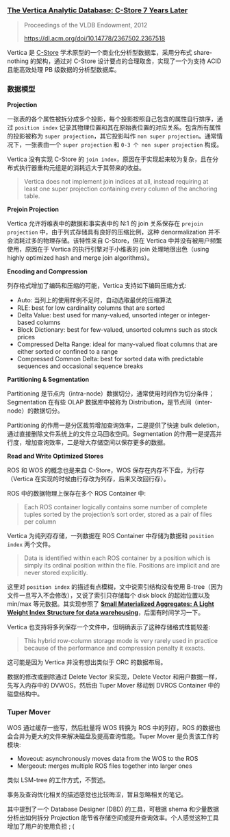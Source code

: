 ### [The Vertica Analytic Database: C-Store 7 Years Later](../../assets/pdfs/vertica-cstore-7-years-later.pdf)

> Proceedings of the VLDB Endowment, 2012
>
> https://dl.acm.org/doi/10.14778/2367502.2367518

Vertica 是 [C-Store](../../datalayout/c-store.md) 学术原型的一个商业化分析型数据库，采用分布式 share-nothing 的架构，通过对 C-Store 设计要点的合理取舍，实现了一个为支持 ACID 且能高效处理 PB 级数据的分析型数据库。

### 数据模型

**Projection**

一张表的各个属性被拆分成多个投影，每个投影按照自己包含的属性自行排序，通过 `position index` 记录其物理位置和其在原始表位置的对应关系。包含所有属性的投影被称为 `super projection`，其它投影叫作 `non super projection`。通常情况下，一张表由一个 `super projection` 和 `0-3 个 non super projection` 构成。

Vertica 没有实现 C-Store 的 `join index`，原因在于实现起来较为复杂，且在分布式执行器重构元组是的消耗远大于其带来的收益。

> Vertica does not implement join indices at all, instead requiring at least
> one super projection containing every column of the anchoring table.

**Prejoin Projection**

Vertica 允许将维表中的数据和事实表中的 N:1 的 join 关系保存在 `prejoin projection` 中，由于列式存储具有良好的压缩比例，这种 denormalization 并不会消耗过多的物理存储。该特性来自 C-Store，但在 Vertica 中并没有被用户频繁使用，原因在于 Vertica 的执行引擎对于小维表的 join 处理地很出色（using highly optimized hash and merge
join algorithms）。

**Encoding and Compression**

列存格式增加了编码和压缩的可能，Vertica 支持如下编码压缩方式:

- Auto: 当列上的使用样例不足时，自动选取最优的压缩算法
- RLE: best for low cardinality columns that are sorted
- Delta Value: best used for many-valued, unsorted integer or integer-based columns
- Block Dictionary: best for few-valued, unsorted columns such as stock prices
- Compressed Delta Range: ideal for many-valued float columns that are either sorted or confined to a range
- Compressed Common Delta: best for sorted data with predictable sequences and occasional sequence breaks

**Partitioning & Segmentation**

Partitioning 是节点内（intra-node）数据切分，通常使用时间作为切分条件；Segmentation 在有些 OLAP 数据库中被称为 Distribution，是节点间（inter-node）的数据切分。

Partitioning 的作用一是分区裁剪增加查询效率，二是提供了快速 bulk deletion，通过直接删除文件系统上的文件立马回收空间。Segmentation 的作用一是提高并行度，增加查询效率，二是增大存储空间以保存更多的数据。

**Read and Write Optimized Stores**

ROS 和 WOS 的概念也是来自 C-Store，WOS 保存在内存不下盘，为行存（Vertica 在实现的时候由行存改为列存，后来又改回行存）。

ROS 中的数据物理上保存在多个 ROS Container 中:

> Each ROS container logically contains some number of complete tuples sorted by the projection’s
> sort order, stored as a pair of files per column

Vertica 为纯列存存储，一列数据在 ROS Container 中存储为数据和 `position index` 两个文件。

> Data is identified within each ROS container by a position which is simply its ordinal position
> within the file. Positions are implicit and are never stored explicitly.

这里对 `position index` 的描述有点模糊，文中说索引结构没有使用 B-tree（因为文件一旦写入不会修改），又说了索引只存储每个 disk block 的起始位置以及 min/max 等元数据。其实现参照了 **[Small Materialized Aggregates: A Light Weight Index Structure for data warehousing](https://dl.acm.org/doi/10.5555/645924.671173)**，后面有时间学习一下。

Vertica 也支持将多列保存一个文件中，但明确表示了这种存储格式性能较差:

> This hybrid row-column storage mode is very rarely used in practice because of the
> performance and compression penalty it exacts.

这可能是因为 Vertica 并没有想出类似于 ORC 的数据布局。

数据的修改或删除通过 Delete Vector 来实现，Delete Vector 和用户数据一样，先写入内存中的 DVWOS，然后由 Tuper Mover 移动到 DVROS Container 中的磁盘结构中。

### Tuper Mover

WOS 通过缓存一些写，然后批量将 WOS 转换为 ROS 中的列存，ROS 的数据也会合并为更大的文件来解决磁盘及提高查询性能。Tuper Mover 是负责该工作的模块:

- Moveout: asynchronously moves data from the WOS to the ROS
- Mergeout: merges multiple ROS files together into larger ones

类似 LSM-tree 的工作方式，不赘述。

事务及查询优化相关的描述感觉也比较晦涩，暂且忽略相关的笔记。

其中提到了一个 Database Designer (DBD) 的工具，可根据 shema 和少量数据分析出如何拆分 Projection 能节省存储空间或提升查询效率。个人感觉这种工具增加了用户的使用负担 ; (